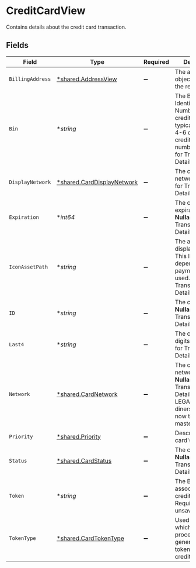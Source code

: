 # CreditCardView

Contains details about the credit card transaction.


## Fields

| Field                                                                                                                                                        | Type                                                                                                                                                         | Required                                                                                                                                                     | Description                                                                                                                                                  | Example                                                                                                                                                      |
| ------------------------------------------------------------------------------------------------------------------------------------------------------------ | ------------------------------------------------------------------------------------------------------------------------------------------------------------ | ------------------------------------------------------------------------------------------------------------------------------------------------------------ | ------------------------------------------------------------------------------------------------------------------------------------------------------------ | ------------------------------------------------------------------------------------------------------------------------------------------------------------ |
| `BillingAddress`                                                                                                                                             | [*shared.AddressView](../../../pkg/models/shared/addressview.md)                                                                                             | :heavy_minus_sign:                                                                                                                                           | The address object returned in the response.                                                                                                                 |                                                                                                                                                              |
| `Bin`                                                                                                                                                        | **string*                                                                                                                                                    | :heavy_minus_sign:                                                                                                                                           | The Bank Identification Number for the credit card; this is typically the first 4-6 digits of the credit card number. **Nullable** for Transactions Details. | 402201                                                                                                                                                       |
| `DisplayNetwork`                                                                                                                                             | [*shared.CardDisplayNetwork](../../../pkg/models/shared/carddisplaynetwork.md)                                                                               | :heavy_minus_sign:                                                                                                                                           | The card's network. **Nullable** for Transactions Details.                                                                                                   | Visa                                                                                                                                                         |
| `Expiration`                                                                                                                                                 | **int64*                                                                                                                                                     | :heavy_minus_sign:                                                                                                                                           | The card's expiration. **Nullable** for Transactions Details.                                                                                                | 1654041600000                                                                                                                                                |
| `IconAssetPath`                                                                                                                                              | **string*                                                                                                                                                    | :heavy_minus_sign:                                                                                                                                           | The asset link for displayed icons. This link varies depending on payment method used.  **Nullable** for Transactions Details.                               | img/issuer-logos/visa.png                                                                                                                                    |
| `ID`                                                                                                                                                         | **string*                                                                                                                                                    | :heavy_minus_sign:                                                                                                                                           | The card's ID. **Nullable** for Transactions Details.                                                                                                        | AB3rJKam5DhYE                                                                                                                                                |
| `Last4`                                                                                                                                                      | **string*                                                                                                                                                    | :heavy_minus_sign:                                                                                                                                           | The card's last 4 digits. **Nullable** for Transactions Details.                                                                                             | 4021                                                                                                                                                         |
| `Network`                                                                                                                                                    | [*shared.CardNetwork](../../../pkg/models/shared/cardnetwork.md)                                                                                             | :heavy_minus_sign:                                                                                                                                           | The card's network code. **Nullable** for Transactions Details. Note: LEGACY diners_club_us_ca now tagged as mastercard<br/>                                 | visa                                                                                                                                                         |
| `Priority`                                                                                                                                                   | [*shared.Priority](../../../pkg/models/shared/priority.md)                                                                                                   | :heavy_minus_sign:                                                                                                                                           | Describes the card's priority.<br/>                                                                                                                          | primary                                                                                                                                                      |
| `Status`                                                                                                                                                     | [*shared.CardStatus](../../../pkg/models/shared/cardstatus.md)                                                                                               | :heavy_minus_sign:                                                                                                                                           | The card's status. **Nullable** for Transactions Details.                                                                                                    | active                                                                                                                                                       |
| `Token`                                                                                                                                                      | **string*                                                                                                                                                    | :heavy_minus_sign:                                                                                                                                           | The Bolt token associated to the credit card. Required for new, unsaved cards.                                                                               | a1B2c3D4e5F6G7H8i9J0k1L2m3N4o5P6Q7r8S9t0                                                                                                                     |
| `TokenType`                                                                                                                                                  | [*shared.CardTokenType](../../../pkg/models/shared/cardtokentype.md)                                                                                         | :heavy_minus_sign:                                                                                                                                           | Used to define which payment processor generated the token for this credit card.<br/>                                                                        | bolt                                                                                                                                                         |